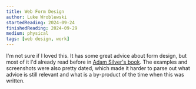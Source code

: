 ```yaml
---
title: Web Form Design
author: Luke Wroblewski
startedReading: 2024-09-24
finishedReading: 2024-09-29
medium: physical
tags: [web design, work]
---
```


I'm not sure if I loved this. It has some great advice about form design, but most of it I'd already read before in [Adam Silver's book](/book-log/2024/09/form-design-patterns). The examples and screenshots were also pretty dated, which made it harder to parse out what advice is still relevant and what is a by-product of the time when this was written.
